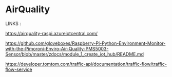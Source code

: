 # AirQuality

LINKS :

https://airquality-raspi.azureiotcentral.com/

https://github.com/gloveboxes/Raspberry-Pi-Python-Environment-Monitor-with-the-Pimoroni-Enviro-Air-Quality-PMS5003-Sensor/blob/master/zdocs/module_1_create_iot_hub/README.md

https://developer.tomtom.com/traffic-api/documentation/traffic-flow/traffic-flow-service
